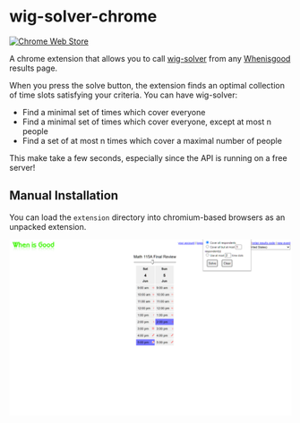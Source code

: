 # wig-solver-chrome
[![Chrome Web Store](https://img.shields.io/chrome-web-store/v/ngenolmnmkjiobmdbnikmphoaecdlcaa?label=Install&logo=googlechrome&logoColor=white&style=for-the-badge)](https://chrome.google.com/webstore/detail/wig-solver/ngenolmnmkjiobmdbnikmphoaecdlcaa)

A chrome extension that allows you to call [wig-solver](https://github.com/diracdeltafunk/wig-solver) from any [Whenisgood](https://whenisgood.net) results page.

When you press the solve button, the extension finds an optimal collection of time slots satisfying your criteria. You can have wig-solver:
* Find a minimal set of times which cover everyone
* Find a minimal set of times which cover everyone, except at most n people
* Find a set of at most n times which cover a maximal number of people

This make take a few seconds, especially since the API is running on a free server!

## Manual Installation

You can load the `extension` directory into chromium-based browsers as an unpacked extension.

![Screenshot of a Whenisgood results page, with two boxes highlighted in blue by wig solver!](ss2.png?raw=true)
